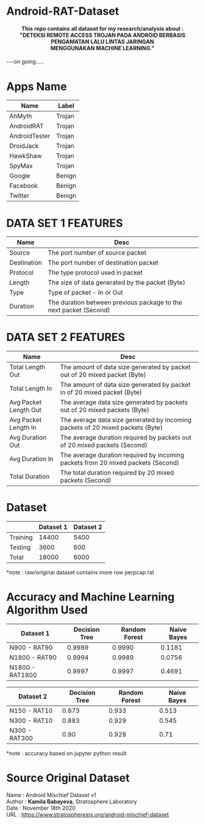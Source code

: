 # Android-RAT-Dataset
<h4 align="center">This repo contains all dataset for my research/analysis about : <br>
"DETEKSI REMOTE ACCESS TROJAN PADA ANDROID BERBASIS PENGAMATAN LALU LINTAS JARINGAN <br> MENGGUNAKAN MACHINE LEARNING." </h4>

---on going.....

# Apps Name
| Name | Label |
| ---------- | ---------- |
| AhMyth | Trojan |
| AndroidRAT | Trojan |
| AndroidTester | Trojan |
| DroidJack | Trojan |
| HawkShaw | Trojan |
| SpyMax | Trojan |
| Google | Benign |
| Facebook | Benign |
| Twitter | Benign |

# DATA SET 1 FEATURES
| Name | Desc |
| ----------- | ------------ |
| Source | The port number of source packet |
| Destination | The port number of destination packet |
| Protocol | The type protocol used in packet |
| Length | The size of data generated by the packet (Byte) |
| Type | Type of packet - In or Out |
| Duration | The duration between previous package to the next packet (Second) |

# DATA SET 2 FEATURES
| Name | Desc |
| ------------- | ------------ |
| Total Length Out | The amount of data size generated by packet out of 20 mixed packet (Byte) |
| Total Length In | The amount of data size generated by packet in of 20 mixed packet (Byte) |
| Avg Packet Length Out | The average data size generated by packets out of 20 mixed packets (Byte) |
| Avg Packet Length In | The average data size generated by incoming packets of 20 mixed packets (Byte) |
| Avg Duration Out | The average duration required by packets out of 20 mixed packets (Second) |
| Avg Duration In | The average duration required by incoming packets from 20 mixed packets (Second) |
| Total Duration | The total duration required by 20 mixed packets (Second) |

# Dataset
|  | Dataset 1 | Dataset 2 |
| ----- | ---- | ---- |
| Training | 14400 | 5400 |
| Testing | 3600 | 600 |
| Total | 18000 | 6000 |

*note : raw/original dataset contains more row perpcap rat

# Accuracy and Machine Learning Algorithm Used
| Dataset 1 | Decision Tree | Random Forest | Naive Bayes |
| ------------ | ---------- | ---------- | ---------- |
| N900 - RAT90 | 0.9989 | 0.9990 | 0.1181 |
| N1800 - RAT90 | 0.9994 | 0.9989 | 0.0756 |
| N1800 - RAT1800 | 0.9997 | 0.9997 | 0.4691 |

| Dataset 2 | Decision Tree | Random Forest | Naive Bayes |
| ------------ | ---------- | ---------- | ---------- |
| N150 - RAT10 | 0.873 | 0.933 | 0.513 |
| N300 - RAT10 | 0.883 | 0.929 | 0.545 |
| N300 - RAT300 | 0.90 | 0.928 | 0.71 |

*note : accuracy based on jupyter python result

# Source Original Dataset
Name : Android Mischief Dataset v1<br>
Author : <b>Kamila Babayeva</b>, Stratosphere Laboratory<br>
Date : November 18th 2020<br>
URL : https://www.stratosphereips.org/android-mischief-dataset

